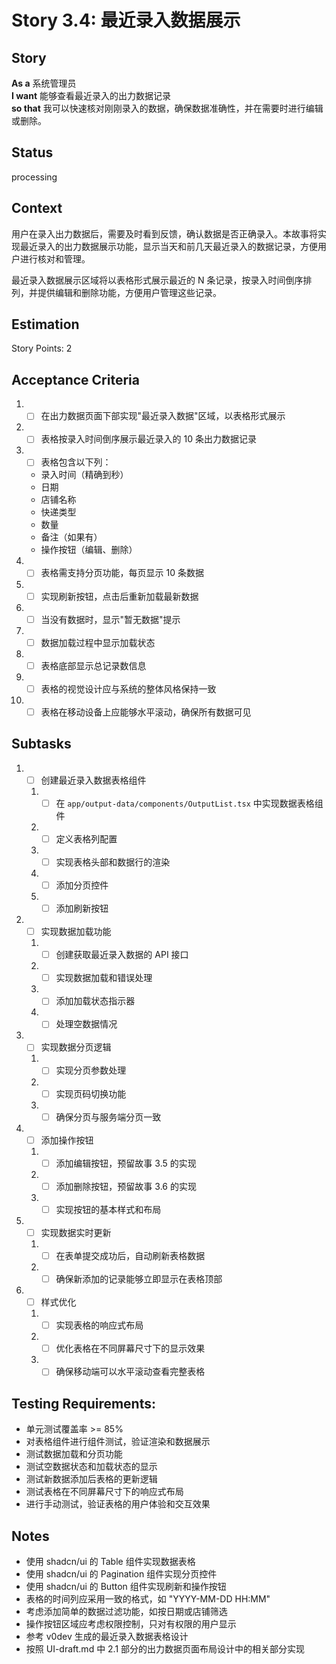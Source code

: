 # Story 3.4: 最近录入数据展示

## Story

**As a** 系统管理员  
**I want** 能够查看最近录入的出力数据记录  
**so that** 我可以快速核对刚刚录入的数据，确保数据准确性，并在需要时进行编辑或删除。

## Status

processing

## Context

用户在录入出力数据后，需要及时看到反馈，确认数据是否正确录入。本故事将实现最近录入的出力数据展示功能，显示当天和前几天最近录入的数据记录，方便用户进行核对和管理。

最近录入数据展示区域将以表格形式展示最近的 N 条记录，按录入时间倒序排列，并提供编辑和删除功能，方便用户管理这些记录。

## Estimation

Story Points: 2

## Acceptance Criteria

1. - [ ] 在出力数据页面下部实现"最近录入数据"区域，以表格形式展示
2. - [ ] 表格按录入时间倒序展示最近录入的 10 条出力数据记录
3. - [ ] 表格包含以下列：
   - 录入时间（精确到秒）
   - 日期
   - 店铺名称
   - 快递类型
   - 数量
   - 备注（如果有）
   - 操作按钮（编辑、删除）
4. - [ ] 表格需支持分页功能，每页显示 10 条数据
5. - [ ] 实现刷新按钮，点击后重新加载最新数据
6. - [ ] 当没有数据时，显示"暂无数据"提示
7. - [ ] 数据加载过程中显示加载状态
8. - [ ] 表格底部显示总记录数信息
9. - [ ] 表格的视觉设计应与系统的整体风格保持一致
10. - [ ] 表格在移动设备上应能够水平滚动，确保所有数据可见

## Subtasks

1. - [ ] 创建最近录入数据表格组件
   1. - [ ] 在 `app/output-data/components/OutputList.tsx` 中实现数据表格组件
   2. - [ ] 定义表格列配置
   3. - [ ] 实现表格头部和数据行的渲染
   4. - [ ] 添加分页控件
   5. - [ ] 添加刷新按钮
2. - [ ] 实现数据加载功能
   1. - [ ] 创建获取最近录入数据的 API 接口
   2. - [ ] 实现数据加载和错误处理
   3. - [ ] 添加加载状态指示器
   4. - [ ] 处理空数据情况
3. - [ ] 实现数据分页逻辑
   1. - [ ] 实现分页参数处理
   2. - [ ] 实现页码切换功能
   3. - [ ] 确保分页与服务端分页一致
4. - [ ] 添加操作按钮
   1. - [ ] 添加编辑按钮，预留故事 3.5 的实现
   2. - [ ] 添加删除按钮，预留故事 3.6 的实现
   3. - [ ] 实现按钮的基本样式和布局
5. - [ ] 实现数据实时更新
   1. - [ ] 在表单提交成功后，自动刷新表格数据
   2. - [ ] 确保新添加的记录能够立即显示在表格顶部
6. - [ ] 样式优化
   1. - [ ] 实现表格的响应式布局
   2. - [ ] 优化表格在不同屏幕尺寸下的显示效果
   3. - [ ] 确保移动端可以水平滚动查看完整表格

## Testing Requirements:

- 单元测试覆盖率 >= 85%
- 对表格组件进行组件测试，验证渲染和数据展示
- 测试数据加载和分页功能
- 测试空数据状态和加载状态的显示
- 测试新数据添加后表格的更新逻辑
- 测试表格在不同屏幕尺寸下的响应式布局
- 进行手动测试，验证表格的用户体验和交互效果

## Notes

- 使用 shadcn/ui 的 Table 组件实现数据表格
- 使用 shadcn/ui 的 Pagination 组件实现分页控件
- 使用 shadcn/ui 的 Button 组件实现刷新和操作按钮
- 表格的时间列应采用一致的格式，如 "YYYY-MM-DD HH:MM"
- 考虑添加简单的数据过滤功能，如按日期或店铺筛选
- 操作按钮区域应考虑权限控制，只对有权限的用户显示
- 参考 v0dev 生成的最近录入数据表格设计
- 按照 UI-draft.md 中 2.1 部分的出力数据页面布局设计中的相关部分实现
